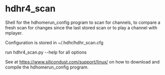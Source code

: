 # hdhr4_scan
Shell for the hdhomerun_config program to scan for channels, to compare a fresh scan for changes since the last stored scan or to play a channel with mplayer.

Configuration is stored in ~/.hdhr/hdhr_scan.cfg

run hdhr4_scan.py --help for all options

See at https://www.silicondust.com/support/linux/ on how to download and compile the hdhomerun_config program.
